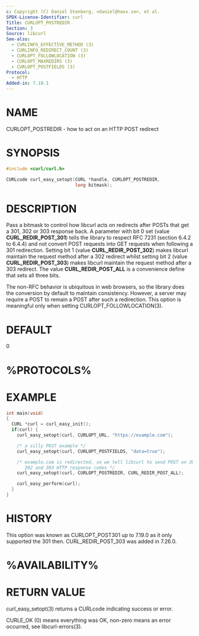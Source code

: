 ```yaml
---
c: Copyright (C) Daniel Stenberg, <daniel@haxx.se>, et al.
SPDX-License-Identifier: curl
Title: CURLOPT_POSTREDIR
Section: 3
Source: libcurl
See-also:
  - CURLINFO_EFFECTIVE_METHOD (3)
  - CURLINFO_REDIRECT_COUNT (3)
  - CURLOPT_FOLLOWLOCATION (3)
  - CURLOPT_MAXREDIRS (3)
  - CURLOPT_POSTFIELDS (3)
Protocol:
  - HTTP
Added-in: 7.19.1
---
```


# NAME

CURLOPT_POSTREDIR - how to act on an HTTP POST redirect

# SYNOPSIS

~~~c
#include <curl/curl.h>

CURLcode curl_easy_setopt(CURL *handle, CURLOPT_POSTREDIR,
                          long bitmask);
~~~

# DESCRIPTION

Pass a bitmask to control how libcurl acts on redirects after POSTs that get a
301, 302 or 303 response back. A parameter with bit 0 set (value
**CURL_REDIR_POST_301**) tells the library to respect RFC 7231 (section
6.4.2 to 6.4.4) and not convert POST requests into GET requests when following
a 301 redirection. Setting bit 1 (value **CURL_REDIR_POST_302**) makes
libcurl maintain the request method after a 302 redirect whilst setting bit 2
(value **CURL_REDIR_POST_303**) makes libcurl maintain the request method
after a 303 redirect. The value **CURL_REDIR_POST_ALL** is a convenience
define that sets all three bits.

The non-RFC behavior is ubiquitous in web browsers, so the library does the
conversion by default to maintain consistency. However, a server may require a
POST to remain a POST after such a redirection. This option is meaningful only
when setting CURLOPT_FOLLOWLOCATION(3).

# DEFAULT

0

# %PROTOCOLS%

# EXAMPLE

~~~c
int main(void)
{
  CURL *curl = curl_easy_init();
  if(curl) {
    curl_easy_setopt(curl, CURLOPT_URL, "https://example.com");

    /* a silly POST example */
    curl_easy_setopt(curl, CURLOPT_POSTFIELDS, "data=true");

    /* example.com is redirected, so we tell libcurl to send POST on 301,
       302 and 303 HTTP response codes */
    curl_easy_setopt(curl, CURLOPT_POSTREDIR, CURL_REDIR_POST_ALL);

    curl_easy_perform(curl);
  }
}
~~~

# HISTORY

This option was known as CURLOPT_POST301 up to 7.19.0 as it only supported the
301 then. CURL_REDIR_POST_303 was added in 7.26.0.

# %AVAILABILITY%

# RETURN VALUE

curl_easy_setopt(3) returns a CURLcode indicating success or error.

CURLE_OK (0) means everything was OK, non-zero means an error occurred, see
libcurl-errors(3).
